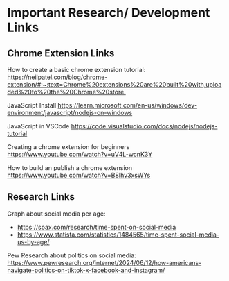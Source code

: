 # Important Research/ Development Links

## Chrome Extension Links

How to create a basic chrome extension tutorial:
<https://neilpatel.com/blog/chrome-extension/#:~:text=Chrome%20extensions%20are%20built%20with,uploaded%20to%20the%20Chrome%20store.>

JavaScript Install
<https://learn.microsoft.com/en-us/windows/dev-environment/javascript/nodejs-on-windows>

JavaScript in VSCode
<https://code.visualstudio.com/docs/nodejs/nodejs-tutorial>

Creating a chrome extension for beginners
<https://www.youtube.com/watch?v=uV4L-wcnK3Y>

How to build an publish a chrome extension
<https://www.youtube.com/watch?v=B8Ihv3xsWYs>

## Research Links

Graph about social media per age:

- <https://soax.com/research/time-spent-on-social-media>
- <https://www.statista.com/statistics/1484565/time-spent-social-media-us-by-age/>

Pew Research about politics on social media:
<https://www.pewresearch.org/internet/2024/06/12/how-americans-navigate-politics-on-tiktok-x-facebook-and-instagram/>

